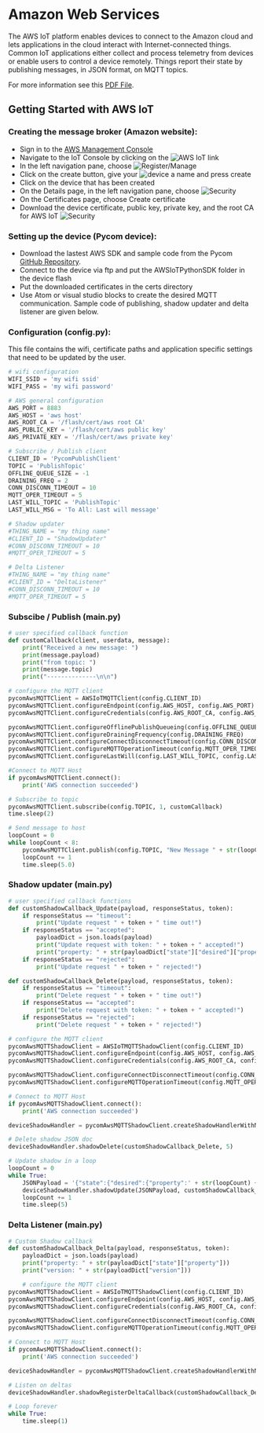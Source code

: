 # Amazon Web Services

The AWS IoT platform enables devices to connect to the Amazon cloud and lets applications in the cloud interact with Internet-connected things. Common IoT applications either collect and process telemetry from devices or enable users to control a device remotely. Things report their state by publishing messages, in JSON format, on MQTT topics. 

For more information see this [PDF File](http://docs.aws.amazon.com/iot/latest/developerguide/iot-dg.pdf).

## Getting Started with AWS IoT

### Creating the message broker (Amazon website):

- Sign in to the [AWS Management Console](https://aws.amazon.com/console/)
- Navigate to the IoT Console by clicking on the ![AWS IoT link](../../../img/aws-1.png)
- In the left navigation pane, choose ![Register/Manage](../../../img/aws-2.png)
- Click on the create button, give your ![device a name and press create](../../../img/aws-3.png)
- Click on the device that has been created
- On the Details page, in the left navigation pane, choose ![Security](../../../img/aws-4.png)
- On the Certificates page, choose Create certificate
- Download the device certificate, public key, private key, and the root CA for AWS IoT ![Security](../../../img/aws-5.png)

### Setting up the device (Pycom device):

- Download the lastest AWS SDK and sample code from the Pycom [GitHub Repository](https://github.com/pycom/pycom-libraries/tree/master/examples/aws).
- Connect to the device via ftp and put the AWSIoTPythonSDK folder in the device flash
- Put the downloaded certificates in the certs directory
- Use Atom or visual studio blocks to create the desired MQTT communication. Sample code of publishing, shadow updater and delta listener are given below.

### Configuration (config.py):

This file contains the wifi, certificate paths and application specific settings that need to be updated by the user.

```python
# wifi configuration
WIFI_SSID = 'my wifi ssid'
WIFI_PASS = 'my wifi password'

# AWS general configuration
AWS_PORT = 8883
AWS_HOST = 'aws host'
AWS_ROOT_CA = '/flash/cert/aws root CA'
AWS_PUBLIC_KEY = '/flash/cert/aws public key'
AWS_PRIVATE_KEY = '/flash/cert/aws private key'

# Subscribe / Publish client 
CLIENT_ID = 'PycomPublishClient'
TOPIC = 'PublishTopic'
OFFLINE_QUEUE_SIZE = -1
DRAINING_FREQ = 2
CONN_DISCONN_TIMEOUT = 10
MQTT_OPER_TIMEOUT = 5
LAST_WILL_TOPIC = 'PublishTopic'
LAST_WILL_MSG = 'To All: Last will message'

# Shadow updater
#THING_NAME = "my thing name"
#CLIENT_ID = "ShadowUpdater"
#CONN_DISCONN_TIMEOUT = 10
#MQTT_OPER_TIMEOUT = 5

# Delta Listener 
#THING_NAME = "my thing name"
#CLIENT_ID = "DeltaListener"
#CONN_DISCONN_TIMEOUT = 10
#MQTT_OPER_TIMEOUT = 5
```

### Subscibe / Publish (main.py)

```python
# user specified callback function
def customCallback(client, userdata, message):
	print("Received a new message: ")
	print(message.payload)
	print("from topic: ")
	print(message.topic)
	print("--------------\n\n")

# configure the MQTT client
pycomAwsMQTTClient = AWSIoTMQTTClient(config.CLIENT_ID)
pycomAwsMQTTClient.configureEndpoint(config.AWS_HOST, config.AWS_PORT)
pycomAwsMQTTClient.configureCredentials(config.AWS_ROOT_CA, config.AWS_PRIVATE_KEY, config.AWS_PUBLIC_KEY)

pycomAwsMQTTClient.configureOfflinePublishQueueing(config.OFFLINE_QUEUE_SIZE)
pycomAwsMQTTClient.configureDrainingFrequency(config.DRAINING_FREQ)
pycomAwsMQTTClient.configureConnectDisconnectTimeout(config.CONN_DISCONN_TIMEOUT)
pycomAwsMQTTClient.configureMQTTOperationTimeout(config.MQTT_OPER_TIMEOUT)
pycomAwsMQTTClient.configureLastWill(config.LAST_WILL_TOPIC, config.LAST_WILL_MSG, 1)

#Connect to MQTT Host
if pycomAwsMQTTClient.connect():
    print('AWS connection succeeded')

# Subscribe to topic
pycomAwsMQTTClient.subscribe(config.TOPIC, 1, customCallback)
time.sleep(2)

# Send message to host
loopCount = 0
while loopCount < 8:
	pycomAwsMQTTClient.publish(config.TOPIC, "New Message " + str(loopCount), 1)
	loopCount += 1
	time.sleep(5.0)
```

### Shadow updater (main.py)

```python
# user specified callback functions
def customShadowCallback_Update(payload, responseStatus, token):
    if responseStatus == "timeout":
        print("Update request " + token + " time out!")
    if responseStatus == "accepted":
        payloadDict = json.loads(payload)
        print("Update request with token: " + token + " accepted!")
        print("property: " + str(payloadDict["state"]["desired"]["property"]))
    if responseStatus == "rejected":
        print("Update request " + token + " rejected!")

def customShadowCallback_Delete(payload, responseStatus, token):
    if responseStatus == "timeout":
        print("Delete request " + token + " time out!")
    if responseStatus == "accepted":
        print("Delete request with token: " + token + " accepted!")
    if responseStatus == "rejected":
        print("Delete request " + token + " rejected!")

# configure the MQTT client
pycomAwsMQTTShadowClient = AWSIoTMQTTShadowClient(config.CLIENT_ID)
pycomAwsMQTTShadowClient.configureEndpoint(config.AWS_HOST, config.AWS_PORT)
pycomAwsMQTTShadowClient.configureCredentials(config.AWS_ROOT_CA, config.AWS_PRIVATE_KEY, config.AWS_PUBLIC_KEY)

pycomAwsMQTTShadowClient.configureConnectDisconnectTimeout(config.CONN_DISCONN_TIMEOUT)
pycomAwsMQTTShadowClient.configureMQTTOperationTimeout(config.MQTT_OPER_TIMEOUT)

# Connect to MQTT Host
if pycomAwsMQTTShadowClient.connect():
    print('AWS connection succeeded')

deviceShadowHandler = pycomAwsMQTTShadowClient.createShadowHandlerWithName(config.THING_NAME, True)

# Delete shadow JSON doc
deviceShadowHandler.shadowDelete(customShadowCallback_Delete, 5)

# Update shadow in a loop
loopCount = 0
while True:
    JSONPayload = '{"state":{"desired":{"property":' + str(loopCount) + '}}}'
    deviceShadowHandler.shadowUpdate(JSONPayload, customShadowCallback_Update, 5)
    loopCount += 1
    time.sleep(5)
```

### Delta Listener (main.py)

```python
# Custom Shadow callback
def customShadowCallback_Delta(payload, responseStatus, token):
	payloadDict = json.loads(payload)
	print("property: " + str(payloadDict["state"]["property"]))
	print("version: " + str(payloadDict["version"]))

    # configure the MQTT client
pycomAwsMQTTShadowClient = AWSIoTMQTTShadowClient(config.CLIENT_ID)
pycomAwsMQTTShadowClient.configureEndpoint(config.AWS_HOST, config.AWS_PORT)
pycomAwsMQTTShadowClient.configureCredentials(config.AWS_ROOT_CA, config.AWS_PRIVATE_KEY, config.AWS_PUBLIC_KEY)

pycomAwsMQTTShadowClient.configureConnectDisconnectTimeout(config.CONN_DISCONN_TIMEOUT)
pycomAwsMQTTShadowClient.configureMQTTOperationTimeout(config.MQTT_OPER_TIMEOUT)

# Connect to MQTT Host
if pycomAwsMQTTShadowClient.connect():
    print('AWS connection succeeded')

deviceShadowHandler = pycomAwsMQTTShadowClient.createShadowHandlerWithName(config.THING_NAME, True)

# Listen on deltas
deviceShadowHandler.shadowRegisterDeltaCallback(customShadowCallback_Delta)

# Loop forever
while True:
	time.sleep(1)
```
